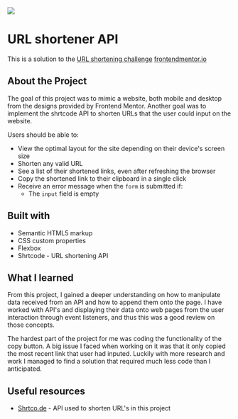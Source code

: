 <img src="https://github.com/aalo826/url-shortener/tree/main/assets/url-short.jpg">

# URL shortener API

This is a solution to the [URL shortening challenge](https://www.frontendmentor.io/challenges/url-shortening-api-landing-page-2ce3ob-G) [frontendmentor.io](https://www.frontendmentor.io/)


## About the Project

The goal of this project was to mimic a website, both mobile and desktop from the designs provided by Frontend Mentor. Another goal was to implement the shrtcode API to shorten URLs that the user could input on the website.

Users should be able to:
- View the optimal layout for the site depending on their device's screen size
- Shorten any valid URL
- See a list of their shortened links, even after refreshing the browser
- Copy the shortened link to their clipboard in a single click
- Receive an error message when the `form` is submitted if:
  - The `input` field is empty

## Built with

- Semantic HTML5 markup
- CSS custom properties
- Flexbox
- Shrtcode - URL shortening API


## What I learned

From this project, I gained a deeper understanding on how to manipulate data received from an API and how to append them onto the page. I have worked with API's and displaying their data onto web pages from the user interaction through event listeners, and thus this was a good review on those concepts.

The hardest part of the project for me was coding the functionality of the copy button. A big issue I faced when working on it was that it only copied the most recent link that user had inputed. Luckily with more research and work I managed to find a solution that required much less code than I anticipated.

## Useful resources

- [Shrtco.de](https://shrtco.de/) - API used to shorten URL's in this project